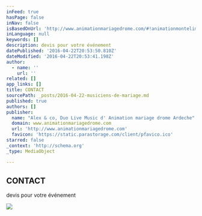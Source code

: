 ```yaml
---
inFeed: true
hasPage: false
inNav: false
isBasedOnUrl: 'http://www.animationmariagedrome.com/#!animationmontelimar/c24vq'
inLanguage: null
keywords: []
description: devis pour votre événement
datePublished: '2016-04-22T20:53:50.810Z'
dateModified: '2016-04-22T20:53:41.198Z'
author:
  - name: ''
    url: ''
related: []
app_links: []
title: CONTACT
sourcePath: _posts/2016-04-22-musiciens-de-mariage.md
published: true
authors: []
publisher:
  name: "Alex & co, Duo Live Music d' Animation mariage drome Ardeche"
  domain: www.animationmariagedrome.com
  url: 'http://www.animationmariagedrome.com'
  favicon: 'https://static.parastorage.com/client/pfavico.ico'
starred: false
_context: 'http://schema.org'
_type: MediaObject

---
```

<article style=""><h1>CONTACT</h1><p>devis pour votre événement</p><img src="https://s3-us-west-2.amazonaws.com/the-grid-img/p/7d94c829dcf7c9ffce9aa143bed44e368215eed7.jpg" /></article>